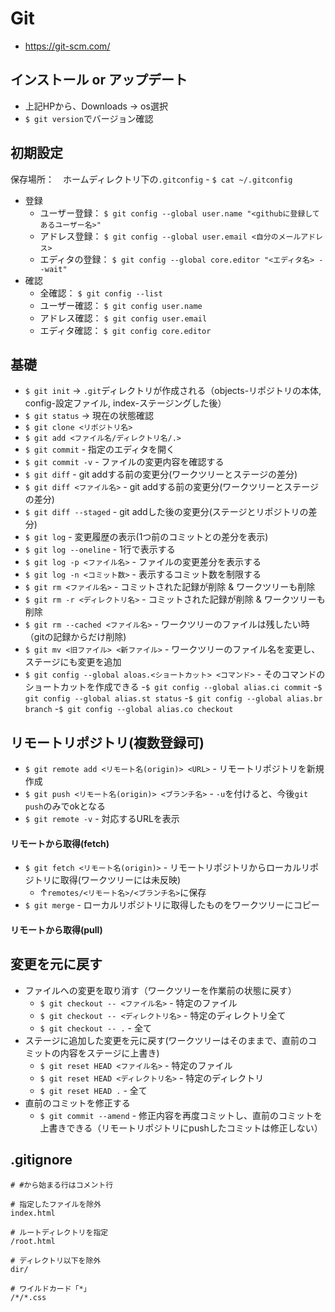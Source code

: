 # Git
- https://git-scm.com/

## インストール or アップデート
- 上記HPから、Downloads → os選択
- `$ git version`でバージョン確認

## 初期設定
保存場所：　ホームディレクトリ下の`.gitconfig` - `$ cat ~/.gitconfig`
- 登録
  - ユーザー登録： `$ git config --global user.name "<githubに登録してあるユーザー名>"`
  - アドレス登録： `$ git config --global user.email <自分のメールアドレス>`
  - エディタの登録： `$ git config --global core.editor "<エディタ名> --wait"`  
- 確認
  - 全確認： `$ git config --list`
  - ユーザー確認： `$ git config user.name`
  - アドレス確認： `$ git config user.email`
  - エディタ確認： `$ git config core.editor`

## 基礎
  - `$ git init` → `.git`ディレクトリが作成される（objects-リポジトリの本体, config-設定ファイル, index-ステージングした後）
  - `$ git status` → 現在の状態確認
  - `$ git clone <リポジトリ名>`
  - `$ git add <ファイル名/ディレクトリ名/.>`
  - `$ git commit` - 指定のエディタを開く
  - `$ git commit -v` - ファイルの変更内容を確認する
  - `$ git diff` - git addする前の変更分(ワークツリーとステージの差分)
  - `$ git diff <ファイル名>` - git addする前の変更分(ワークツリーとステージの差分)
  - `$ git diff --staged` - git addした後の変更分(ステージとリポジトリの差分)
  - `$ git log` - 変更履歴の表示(1つ前のコミットとの差分を表示)
  - `$ git log --oneline` - 1行で表示する
  - `$ git log -p <ファイル名>` - ファイルの変更差分を表示する
  - `$ git log -n <コミット数>` - 表示するコミット数を制限する
  - `$ git rm <ファイル名>` - コミットされた記録が削除 & ワークツリーも削除
  - `$ git rm -r <ディレクトリ名>` - コミットされた記録が削除 & ワークツリーも削除
  - `$ git rm --cached <ファイル名>` - ワークツリーのファイルは残したい時（gitの記録からだけ削除)
  - `$ git mv <旧ファイル> <新ファイル>` - ワークツリーのファイル名を変更し、ステージにも変更を追加
  - `$ git config --global aloas.<ショートカット> <コマンド>` - そのコマンドのショートカットを作成できる
    -`$ git config --global alias.ci commit`
    -`$ git config --global alias.st status`
    -`$ git config --global alias.br branch`
    -`$ git config --global alias.co checkout`

## リモートリポジトリ(複数登録可)
  - `$ git remote add <リモート名(origin)> <URL>` - リモートリポジトリを新規作成
  - `$ git push <リモート名(origin)> <ブランチ名>` - `-u`を付けると、今後`git push`のみでokとなる
  - `$ git remote -v` - 対応するURLを表示
  
#### リモートから取得(fetch)
  - `$ git fetch <リモート名(origin)>` - リモートリポジトリからローカルリポジトリに取得(ワークツリーには未反映)
    - ↑`remotes/<リモート名>/<ブランチ名>`に保存
  - `$ git merge` - ローカルリポジトリに取得したものをワークツリーにコピー

#### リモートから取得(pull)
  
  
## 変更を元に戻す
- ファイルへの変更を取り消す（ワークツリーを作業前の状態に戻す）
  - `$ git checkout -- <ファイル名>` - 特定のファイル
  - `$ git checkout -- <ディレクトリ名>` - 特定のディレクトリ全て
  - `$ git checkout -- .` - 全て
- ステージに追加した変更を元に戻す(ワークツリーはそのままで、直前のコミットの内容をステージに上書き)
  - `$ git reset HEAD <ファイル名>` - 特定のファイル
  - `$ git reset HEAD <ディレクトリ名>` - 特定のディレクトリ
  - `$ git reset HEAD .` - 全て
- 直前のコミットを修正する
  - `$ git commit --amend` - 修正内容を再度コミットし、直前のコミットを上書きできる（リモートリポジトリにpushしたコミットは修正しない）
  
  
## .gitignore
  ```.gitignore
  # #から始まる行はコメント行
  
  # 指定したファイルを除外
  index.html
  
  # ルートディレクトリを指定
  /root.html
  
  # ディレクトリ以下を除外
  dir/
  
  # ワイルドカード「*」
  /*/*.css
  ```
